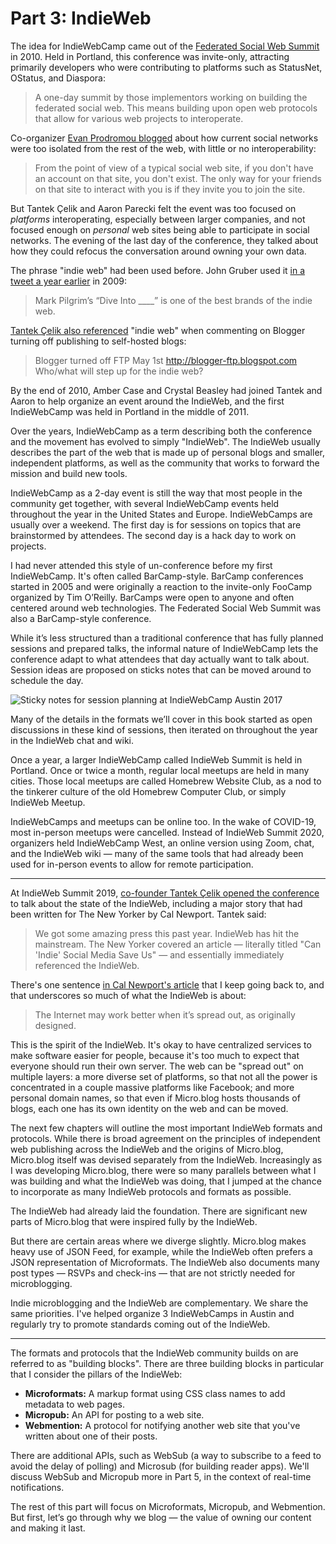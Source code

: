 # Part 3: IndieWeb

The idea for IndieWebCamp came out of the [Federated Social Web Summit](https://www.w3.org/2005/Incubator/federatedsocialweb/wiki/Federated_Social_Web_Summit_2010) in 2010. Held in Portland, this conference was invite-only, attracting primarily developers who were contributing to platforms such as StatusNet, OStatus, and Diaspora:

> A one-day summit by those implementors working on building the federated social web. This means building upon open web protocols that allow for various web projects to interoperate.

Co-organizer [Evan Prodromou blogged](https://web.archive.org/web/20100715062843/http://status.net/2010/07/13/what-is-the-federated-social-web) about how current social networks were too isolated from the rest of the web, with little or no interoperability:

> From the point of view of a typical social web site, if you don't have an account on that site, you don't exist. The only way for your friends on that site to interact with you is if they invite you to join the site.

But Tantek Çelik and Aaron Parecki felt the event was too focused on _platforms_ interoperating, especially between larger companies, and not focused enough on _personal_ web sites being able to participate in social networks. The evening of the last day of the conference, they talked about how they could refocus the conversation around owning your own data.

The phrase "indie web" had been used before. John Gruber used it [in a tweet a year earlier](https://twitter.com/gruber/status/3429789407) in 2009:

> Mark Pilgrim’s “Dive Into \_\_\_\_” is one of the best brands of the indie web.

[Tantek Çelik also referenced](http://tantek.com/2010/123/t2/blogger-turned-off-ftp-what-indie-web-diso) "indie web" when commenting on Blogger turning off publishing to self-hosted blogs:

> Blogger turned off FTP May 1st http://blogger-ftp.blogspot.com Who/what will step up for the indie web?

By the end of 2010, Amber Case and Crystal Beasley had joined Tantek and Aaron to help organize an event around the IndieWeb, and the first IndieWebCamp was held in Portland in the middle of 2011.

Over the years, IndieWebCamp as a term describing both the conference and the movement has evolved to simply "IndieWeb". The IndieWeb usually describes the part of the web that is made up of personal blogs and smaller, independent platforms, as well as the community that works to forward the mission and build new tools.

IndieWebCamp as a 2-day event is still the way that most people in the community get together, with several IndieWebCamp events held throughout the year in the United States and Europe. IndieWebCamps are usually over a weekend. The first day is for sessions on topics that are brainstormed by attendees. The second day is a hack day to work on projects.

I had never attended this style of un-conference before my first IndieWebCamp. It's often called BarCamp-style. BarCamp conferences started in 2005 and were originally a reaction to the invite-only FooCamp organized by Tim O’Reilly. BarCamps were open to anyone and often centered around web technologies. The Federated Social Web Summit was also a BarCamp-style conference.

While it’s less structured than a traditional conference that has fully planned sessions and prepared talks, the informal nature of IndieWebCamp lets the conference adapt to what attendees that day actually want to talk about. Session ideas are proposed on sticks notes that can be moved around to schedule the day.

![](https://book.micro.blog/uploads/2020/cef6b1bb0e.jpg "Sticky notes for session planning at IndieWebCamp Austin 2017")

Many of the details in the formats we’ll cover in this book started as open discussions in these kind of sessions, then iterated on throughout the year in the IndieWeb chat and wiki.

Once a year, a larger IndieWebCamp called IndieWeb Summit is held in Portland. Once or twice a month, regular local meetups are held in many cities. Those local meetups are called Homebrew Website Club, as a nod to the tinkerer culture of the old Homebrew Computer Club, or simply IndieWeb Meetup.

IndieWebCamps and meetups can be online too. In the wake of COVID-19, most in-person meetups were cancelled. Instead of IndieWeb Summit 2020, organizers held IndieWebCamp West, an online version using Zoom, chat, and the IndieWeb wiki — many of the same tools that had already been used for in-person events to allow for remote participation.

---- 

At IndieWeb Summit 2019, [co-founder Tantek Çelik opened the conference](https://archive.org/details/indieweb-summit-2019-state-of-the-indieweb) to talk about the state of the IndieWeb, including a major story that had been written for The New Yorker by Cal Newport. Tantek said:

> We got some amazing press this past year. IndieWeb has hit the mainstream. The New Yorker covered an article — literally titled "Can 'Indie' Social Media Save Us" — and essentially immediately referenced the IndieWeb.

There's one sentence [in Cal Newport's article](https://www.newyorker.com/tech/annals-of-technology/can-indie-social-media-save-us) that I keep going back to, and that underscores so much of what the IndieWeb is about:

> The Internet may work better when it’s spread out, as originally designed.

This is the spirit of the IndieWeb. It's okay to have centralized services to make software easier for people, because it's too much to expect that everyone should run their own server. The web can be "spread out" on multiple layers: a more diverse set of platforms, so that not all the power is concentrated in a couple massive platforms like Facebook; and more personal domain names, so that even if Micro.blog hosts thousands of blogs, each one has its own identity on the web and can be moved.

The next few chapters will outline the most important IndieWeb formats and protocols. While there is broad agreement on the principles of independent web publishing across the IndieWeb and the origins of Micro.blog, Micro.blog itself was devised separately from the IndieWeb. Increasingly as I was developing Micro.blog, there were so many parallels between what I was building and what the IndieWeb was doing, that I jumped at the chance to incorporate as many IndieWeb protocols and formats as possible.

The IndieWeb had already laid the foundation. There are significant new parts of Micro.blog that were inspired fully by the IndieWeb.

But there are certain areas where we diverge slightly. Micro.blog makes heavy use of JSON Feed, for example, while the IndieWeb often prefers a JSON representation of Microformats. The IndieWeb also documents many post types — RSVPs and check-ins — that are not strictly needed for microblogging.

Indie microblogging and the IndieWeb are complementary. We share the same priorities. I've helped organize 3 IndieWebCamps in Austin and regularly try to promote standards coming out of the IndieWeb.

---- 

The formats and protocols that the IndieWeb community builds on are referred to as "building blocks". There are three building blocks in particular that I consider the pillars of the IndieWeb:

* **Microformats:** A markup format using CSS class names to add metadata to web pages.
* **Micropub:** An API for posting to a web site.
* **Webmention:** A protocol for notifying another web site that you've written about one of their posts.

There are additional APIs, such as WebSub (a way to subscribe to a feed to avoid the delay of polling) and Microsub (for building reader apps). We'll discuss WebSub and Micropub more in Part 5, in the context of real-time notifications.

The rest of this part will focus on Microformats, Micropub, and Webmention. But first, let’s go through why we blog — the value of owning our content and making it last.